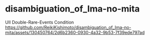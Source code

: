 # disambiguation_of_Ima-no-mita

UII Double-Rare-Events Condition
https://github.com/ReikiKishimoto/disambiguation_of_Ima-no-mita/assets/130450764/2d6b2360-0930-4a32-9b53-7f39ede797ad

